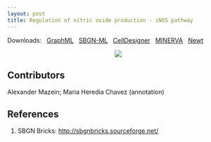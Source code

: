 ```yaml
---
layout: post
title: Regulation of nitric oxide production - iNOS pathway
---
```


Downloads: &nbsp; 
[GraphML](../downloads/F007-inos.graphml) &nbsp;
[SBGN-ML](../downloads/F007-inos-SBGNv02.sbgn) &nbsp;
[CellDesigner](../downloads/F007.xml) &nbsp;
[MINERVA](https://mreg.elixir-luxembourg.org/minerva/index.xhtml?id=F007) &nbsp;
[Newt](http://web.newteditor.org/?URL=https://metabolismregulation.github.io/downloads/F007-inos.sbgn) &nbsp;
<p align="middle"><a href="/inos/"><img id="image" src="/downloads/F007-inos.png"/></a></p>

## Contributors 

Alexander Mazein; Maria Heredia Chavez (annotation) 

## References

1. SBGN Bricks: http://sbgnbricks.sourceforge.net/
